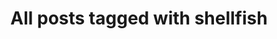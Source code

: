 ---
layout: tag
title: "All posts tagged with shellfish"
permalink: /weblog/tags/shellfish/
taxonomy: shellfish
---